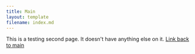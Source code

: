 ```yaml
---
title: Main
layout: template
filename: index.md
--- 
```

This is a testing second page.
It doesn't have anything else on it.
[Link back to main](/)
